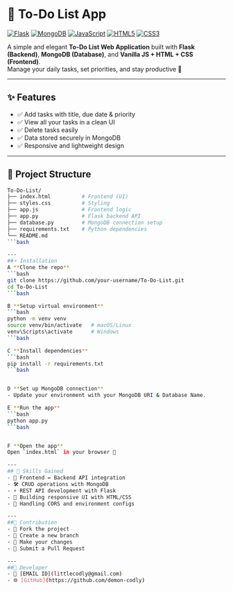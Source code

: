 # 📝 To-Do List App

[![Flask](https://img.shields.io/badge/Flask-000000?style=for-the-badge&logo=flask&logoColor=white)]()
[![MongoDB](https://img.shields.io/badge/MongoDB-47A248?style=for-the-badge&logo=mongodb&logoColor=white)]()
[![JavaScript](https://img.shields.io/badge/JavaScript-F7DF1E?style=for-the-badge&logo=javascript&logoColor=black)]()
[![HTML5](https://img.shields.io/badge/HTML5-E34F26?style=for-the-badge&logo=html5&logoColor=white)]()
[![CSS3](https://img.shields.io/badge/CSS3-1572B6?style=for-the-badge&logo=css3&logoColor=white)]()

A simple and elegant **To-Do List Web Application** built with **Flask (Backend)**, **MongoDB (Database)**, and **Vanilla JS + HTML + CSS (Frontend)**.  
Manage your daily tasks, set priorities, and stay productive 🚀

---

## ✨ Features
- ✅ Add tasks with title, due date & priority  
- ✅ View all your tasks in a clean UI  
- ✅ Delete tasks easily  
- ✅ Data stored securely in MongoDB  
- ✅ Responsive and lightweight design  

---

## 📂 Project Structure
```bash
To-Do-List/
├── index.html          # Frontend (UI)
├── styles.css          # Styling
├── app.js              # Frontend logic
├── app.py              # Flask backend API
├── database.py         # MongoDB connection setup
├── requirements.txt    # Python dependencies
└── README.md
```bash

---
##⚡ Installation
A **Clone the repo**
```bash
git clone https://github.com/your-username/To-Do-List.git
cd To-Do-List
```bash

B **Setup virtual environment**
```bash
python -m venv venv
source venv/bin/activate   # macOS/Linux
venv\Scripts\activate      # Windows
```bash

C **Install dependencies**
```bash
pip install -r requirements.txt
```bash


D **Set up MongoDB connection**
- Update your environment with your MongoDB URI & Database Name.

E **Run the app**
```bash
python app.py
```bash


F **Open the app**
Open `index.html` in your browser 🎉

---
## 🧩 Skills Gained
- 🔗 Frontend ↔ Backend API integration
- 🛠 CRUD operations with MongoDB
- ⚡ REST API development with Flask
- 🎨 Building responsive UI with HTML/CSS
- 🔐 Handling CORS and environment configs

---
##🤝 Contribution
- 🍴 Fork the project
- 🌿 Create a new branch
- 🔧 Make your changes
- 🚀 Submit a Pull Request

---
##👤 Developer
- 📧 [EMAIL ID](littlecodly@gmail.com)
- 🌐 [GitHub](https://github.com/demon-codly)
